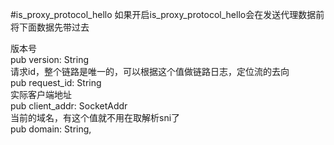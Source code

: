 #is_proxy_protocol_hello
如果开启is_proxy_protocol_hello会在发送代理数据前将下面数据先带过去  

版本号  
pub version: String  
请求id，整个链路是唯一的，可以根据这个值做链路日志，定位流的去向  
pub request_id: String  
实际客户端地址  
pub client_addr: SocketAddr  
当前的域名，有这个值就不用在取解析sni了  
pub domain: String, 